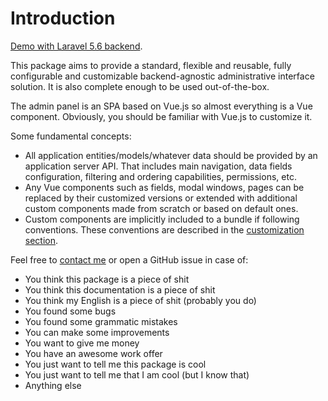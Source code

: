 # Introduction

[Demo with Laravel 5.6 backend](http://admin.shit-free.space).

This package aims to provide a standard, flexible and reusable, fully configurable and customizable backend-agnostic administrative interface solution. It is also complete enough to be used out-of-the-box.

The admin panel is an SPA based on Vue.js so almost everything is a Vue component. Obviously, you should be familiar with Vue.js to customize it.

Some fundamental concepts:
* All application entities/models/whatever data should be provided by an application server API. That includes main navigation, data fields configuration, filtering and ordering capabilities, permissions, etc.
* Any Vue components such as fields, modal windows, pages can be replaced by their customized versions or extended with additional custom components made from scratch or based on default ones.
* Custom components are implicitly included to a bundle if following conventions. These conventions are described in the [customization section](customization/README.md).

Feel free to [contact me](https://github.com/mrTimofey) or open a GitHub issue in case of:
* You think this package is a piece of shit
* You think this documentation is a piece of shit
* You think my English is a piece of shit (probably you do)
* You found some bugs
* You found some grammatic mistakes
* You can make some improvements
* You want to give me money
* You have an awesome work offer
* You just want to tell me this package is cool
* You just want to tell me that I am cool (but I know that)
* Anything else